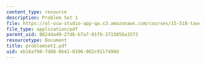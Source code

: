 ```yaml
---
content_type: resource
description: Problem Set 1
file: https://ol-ocw-studio-app-qa.s3.amazonaws.com/courses/15-518-taxes-and-business-strategy-fall-2002/eb16af907d888b410396002c911f490d_problemset1.pdf
file_type: application/pdf
parent_uid: 8824da49-27d6-b7a7-01fb-3715856a3573
resourcetype: Document
title: problemset1.pdf
uid: eb16af90-7d88-8b41-0396-002c911f490d
---
```

